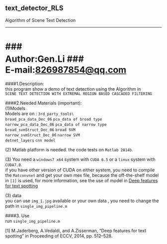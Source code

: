 ## text_detector_RLS <br>
Algorithm of Scene Text Detection <br>

****
###　　　　　　　 　　　　　Author:Gen.Li
###　　　　　　　　 　 E-mail:826987854@qq.com
===========================

####1.Description:   
this program show a demo of text detection using the Algorithm in    
`SCENE TEXT DETECTION WITH EXTREMAL REGION BASED CASCADED FILTERING` <br>

####2.Needed Materials (important): <br>
(1)Models <br>
Models are on :  `3rd_party_tools\` <br>
`broad_pca_data_Dec_06`             `pca_data of broad type` <br>
`narrow_pca_data_Dec_06`            `pca_data of narrow type` <br>
`broad_svmStruct_Dec_06`            `broad SVM` <br>
`narrow_svmStruct_Dec_06`           `narrow SVM` <br>
`detnet_layers`                     `cnn model` <br>
 

(2) Matlab platform is needed. the code tests on `Matlab 2014b`. <br>

(3) You need a `windows7 x64` system with `CUDA 6.5` or a `linux` system with `CUDA7.0`. <br>
 if you have other version of CUDA on either system, you need to compile the `Matconvnet` and get your own mex file, because the off-the-shelf model in `[1]` is used, for more information, see the use of model in [Deep features for text spotting](https://bitbucket.org/jaderberg/eccv2014_textspotting/overview "ECCV2014")  <br>

(3) data <br>
you can use `img_1.jpg` available or your own data , you need to change the path in `single_img_pipeline.m` <br>

####3. Use <br>
 run `single_img_pipeline.m`   <br>

[1] M.Jaderberg, A.Vedaldi, and A.Zisserman, “Deep features for text spotting” in Proceeding of ECCV, 2014, pp. 512–528.
